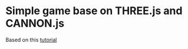 # Simple game base on THREE.js and CANNON.js

Based on this [tutorial](https://www.youtube.com/watch?v=hBiGFpBle7E)
